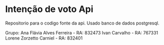# Intenção de voto Api

Repositorio para o codigo fonte da api.
Usado banco de dados postgresql.

Grupo:
Ana Flávia Alves Ferreira - RA: 832473
Ivan Carvalho - RA: 767331
Lorene Zorzetto Carniel - RA: 832401
